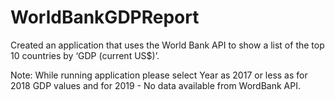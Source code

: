 # WorldBankGDPReport
Created an application that uses the World Bank API to show a list of the top 10 countries by ‘GDP (current US$)’. 

Note: While running application please select Year as 2017 or less as for 2018 GDP values and for 2019 - No data available from WordBank API. 

